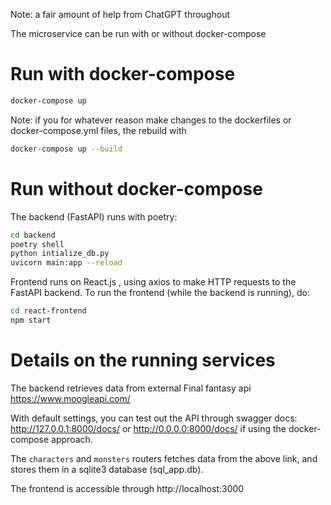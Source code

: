Note: a fair amount of help from ChatGPT throughout

The microservice can be run with or without docker-compose


# Run with docker-compose

```bash
docker-compose up
```

Note: if you for whatever reason make changes to the dockerfiles or docker-compose.yml files, the
rebuild with

```bash
docker-compose up --build
```

# Run without docker-compose

The backend (FastAPI) runs with poetry:

```bash
cd backend
poetry shell
python intialize_db.py
uvicorn main:app --reload
```

Frontend runs on React.js , using axios to make HTTP requests to the FastAPI backend.
To run the frontend (while the backend is running), do:
```bash
cd react-frontend
npm start
```


# Details on the running services

The backend retrieves data from external Final fantasy api
https://www.moogleapi.com/

With default settings, you can test out the API through swagger docs:
http://127.0.0.1:8000/docs/
or
http://0.0.0.0:8000/docs/
if using the docker-compose approach. 

The `characters` and `monsters` routers fetches data from the above link,
and stores them in a sqlite3 database (sql_app.db).

The frontend is accessible through
http://localhost:3000
